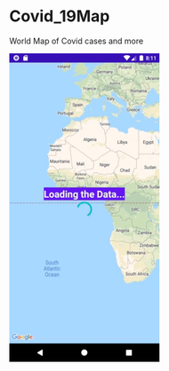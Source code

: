 # Covid_19Map
World Map of Covid cases and more

![alt-text](https://github.com/ptuzinek/Covid_19Map/blob/master/Covid_map_gitHub.gif)

